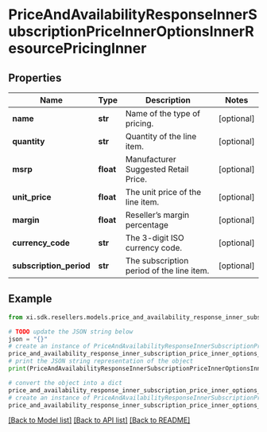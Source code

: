 # PriceAndAvailabilityResponseInnerSubscriptionPriceInnerOptionsInnerResourcePricingInner


## Properties

Name | Type | Description | Notes
------------ | ------------- | ------------- | -------------
**name** | **str** | Name of the type of pricing. | [optional] 
**quantity** | **str** | Quantity of the line item. | [optional] 
**msrp** | **float** | Manufacturer Suggested Retail Price. | [optional] 
**unit_price** | **float** | The unit price of the line item. | [optional] 
**margin** | **float** | Reseller’s margin percentage | [optional] 
**currency_code** | **str** | The 3-digit ISO currency code. | [optional] 
**subscription_period** | **str** | The subscription period of the line item. | [optional] 

## Example

```python
from xi.sdk.resellers.models.price_and_availability_response_inner_subscription_price_inner_options_inner_resource_pricing_inner import PriceAndAvailabilityResponseInnerSubscriptionPriceInnerOptionsInnerResourcePricingInner

# TODO update the JSON string below
json = "{}"
# create an instance of PriceAndAvailabilityResponseInnerSubscriptionPriceInnerOptionsInnerResourcePricingInner from a JSON string
price_and_availability_response_inner_subscription_price_inner_options_inner_resource_pricing_inner_instance = PriceAndAvailabilityResponseInnerSubscriptionPriceInnerOptionsInnerResourcePricingInner.from_json(json)
# print the JSON string representation of the object
print(PriceAndAvailabilityResponseInnerSubscriptionPriceInnerOptionsInnerResourcePricingInner.to_json())

# convert the object into a dict
price_and_availability_response_inner_subscription_price_inner_options_inner_resource_pricing_inner_dict = price_and_availability_response_inner_subscription_price_inner_options_inner_resource_pricing_inner_instance.to_dict()
# create an instance of PriceAndAvailabilityResponseInnerSubscriptionPriceInnerOptionsInnerResourcePricingInner from a dict
price_and_availability_response_inner_subscription_price_inner_options_inner_resource_pricing_inner_from_dict = PriceAndAvailabilityResponseInnerSubscriptionPriceInnerOptionsInnerResourcePricingInner.from_dict(price_and_availability_response_inner_subscription_price_inner_options_inner_resource_pricing_inner_dict)
```
[[Back to Model list]](../README.md#documentation-for-models) [[Back to API list]](../README.md#documentation-for-api-endpoints) [[Back to README]](../README.md)



